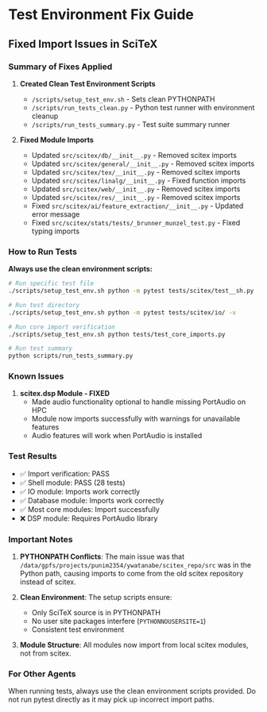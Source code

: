 # Test Environment Fix Guide
## Fixed Import Issues in SciTeX

### Summary of Fixes Applied

1. **Created Clean Test Environment Scripts**
   - `/scripts/setup_test_env.sh` - Sets clean PYTHONPATH
   - `/scripts/run_tests_clean.py` - Python test runner with environment cleanup
   - `/scripts/run_tests_summary.py` - Test suite summary runner

2. **Fixed Module Imports**
   - Updated `src/scitex/db/__init__.py` - Removed scitex imports
   - Updated `src/scitex/general/__init__.py` - Removed scitex imports
   - Updated `src/scitex/tex/__init__.py` - Removed scitex imports
   - Updated `src/scitex/linalg/__init__.py` - Fixed function imports
   - Updated `src/scitex/web/__init__.py` - Removed scitex imports
   - Updated `src/scitex/res/__init__.py` - Removed scitex imports
   - Fixed `src/scitex/ai/feature_extraction/__init__.py` - Updated error message
   - Fixed `src/scitex/stats/tests/_brunner_munzel_test.py` - Fixed typing imports

### How to Run Tests

**Always use the clean environment scripts:**

```bash
# Run specific test file
./scripts/setup_test_env.sh python -m pytest tests/scitex/test__sh.py -v

# Run test directory
./scripts/setup_test_env.sh python -m pytest tests/scitex/io/ -v

# Run core import verification
./scripts/setup_test_env.sh python tests/test_core_imports.py

# Run test summary
python scripts/run_tests_summary.py
```

### Known Issues

1. **scitex.dsp Module - FIXED**
   - Made audio functionality optional to handle missing PortAudio on HPC
   - Module now imports successfully with warnings for unavailable features
   - Audio features will work when PortAudio is installed

### Test Results

- ✅ Import verification: PASS
- ✅ Shell module: PASS (28 tests)
- ✅ IO module: Imports work correctly
- ✅ Database module: Imports work correctly
- ✅ Most core modules: Import successfully
- ❌ DSP module: Requires PortAudio library

### Important Notes

1. **PYTHONPATH Conflicts**: The main issue was that `/data/gpfs/projects/punim2354/ywatanabe/scitex_repo/src` was in the Python path, causing imports to come from the old scitex repository instead of scitex.

2. **Clean Environment**: The setup scripts ensure:
   - Only SciTeX source is in PYTHONPATH
   - No user site packages interfere (`PYTHONNOUSERSITE=1`)
   - Consistent test environment

3. **Module Structure**: All modules now import from local scitex modules, not from scitex.

### For Other Agents

When running tests, always use the clean environment scripts provided. Do not run pytest directly as it may pick up incorrect import paths.